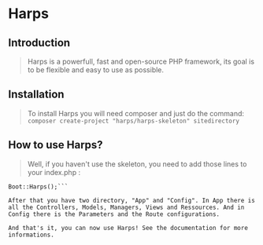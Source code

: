 # Harps
## Introduction

> Harps is a powerfull, fast and open-source PHP framework, its goal is to be  flexible and easy to use as possible.

## Installation

> To install Harps you will need composer and just do the command:
```composer create-project "harps/harps-skeleton" sitedirectory```

## How to use Harps?

> Well, if you haven't use the skeleton, you need to add those lines to your index.php :
```require_once(__DIR__ . "/vendor/autoload.php");
Boot::Harps();```

After that you have two directory, "App" and "Config". In App there is all the Controllers, Models, Managers, Views and Ressources. And in Config there is the Parameters and the Route configurations.

And that's it, you can now use Harps! See the documentation for more informations.
